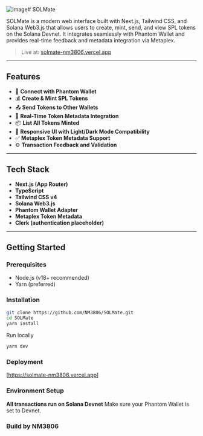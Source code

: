 ![image](https://github.com/user-attachments/assets/5b1c2a09-9a6f-477a-803e-f14c5bb7748c)# SOLMate

SOLMate is a modern web interface built with Next.js, Tailwind CSS, and Solana Web3.js that allows users to create, mint, send, and view SPL tokens on the Solana Devnet. It integrates seamlessly with Phantom Wallet and provides real-time feedback and metadata integration via Metaplex.



> Live at: [solmate-nm3806.vercel.app](https://solmate-nm3806.vercel.app)

---

## Features

- 📱 **Connect with Phantom Wallet**
- 💰 **Create & Mint SPL Tokens**
- 📤 **Send Tokens to Other Wallets**
- 🧾 **Real-Time Token Metadata Integration**
- 📦 **List All Tokens Minted**
- 🎨 **Responsive UI with Light/Dark Mode Compatibility**
- ✅ **Metaplex Token Metadata Support**
- ⚙️ **Transaction Feedback and Validation**

---

## Tech Stack

- **Next.js (App Router)**
- **TypeScript**
- **Tailwind CSS v4**
- **Solana Web3.js**
- **Phantom Wallet Adapter**
- **Metaplex Token Metadata**
- **Clerk (authentication placeholder)**

---

## Getting Started

### Prerequisites

- Node.js (v18+ recommended)
- Yarn (preferred)

### Installation

```bash
git clone https://github.com/NM3806/SOLMate.git
cd SOLMate
yarn install
```

Run locally
```bash
yarn dev
```

### Deployment

[https://solmate-nm3806.vercel.app]

### Environment Setup

**All transactions run on Solana Devnet**
Make sure your Phantom Wallet is set to Devnet.

### Build by NM3806
